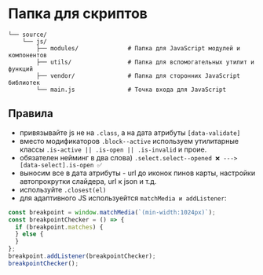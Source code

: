 # Папка для скриптов

```shell
└── source/
    └── js/
        ├── modules/              # Папка для JavaScript модулей и компонентов
        ├── utils/                # Папка для вспомогательных утилит и функций
        ├── vendor/               # Папка для сторонних JavaScript библиотек
        └── main.js               # Точка входа для JavaScript
```

## Правила
- привязывайте js не на `.class`, а на дата атрибуты `[data-validate]`
- вместо модификаторов `.block--active` используем утилитарные классы `.is-active || .is-open || .is-invalid` и проие.
- обязателен нейминг в два слова) `.select.select--opened ❌ ---> [data-select].is-open ✅`
- выносим все в дата атрибуты - url до иконок пинов карты, настройки автопрокрутки слайдера, url к json и т.д.
- используйте `.closest(el)`
- для адаптивного JS используейтся `matchMedia и addListener`:
```js
const breakpoint = window.matchMedia(`(min-width:1024px)`);
const breakpointChecker = () => {
  if (breakpoint.matches) {
  } else {
  }
};
breakpoint.addListener(breakpointChecker);
breakpointChecker();
```

